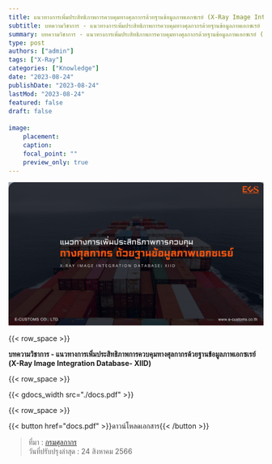 ```yaml
---
title: แนวทางการเพิ่มประสิทธิภาพการควบคุมทางศุลกากรด้วยฐานข้อมูลภาพเอกซเรย์ (X-Ray Image Integration Database- XIID)
subtitle: บทความวิชาการ - แนวทางการเพิ่มประสิทธิภาพการควบคุมทางศุลกากรด้วยฐานข้อมูลภาพเอกซเรย์ (X-Ray Image Integration Database- XIID)
summary: บทความวิชาการ - แนวทางการเพิ่มประสิทธิภาพการควบคุมทางศุลกากรด้วยฐานข้อมูลภาพเอกซเรย์ (X-Ray Image Integration Database- XIID)
type: post
authors: ["admin"]
tags: ["X-Ray"]
categories: ["Knowledge"]
date: "2023-08-24"
publishDate: "2023-08-24"
lastMod: "2023-08-24"
featured: false
draft: false

image:
    placement:
    caption: 
    focal_point: ""
    preview_only: true
---
```

![](featured.png)

{{< row_space >}}

**บทความวิชาการ - แนวทางการเพิ่มประสิทธิภาพการควบคุมทางศุลกากรด้วยฐานข้อมูลภาพเอกซเรย์ (X-Ray Image Integration Database- XIID)**

{{< row_space >}}

{{< gdocs_width src="./docs.pdf" >}}

{{< row_space >}}


{{< button href="docs.pdf" >}}ดาวน์โหลดเอกสาร{{< /button >}}




> ที่มา : [กรมศุลกากร](https://www.customs.go.th/cont_strc_simple_with_date.php?current_id=14232932414c505e4f464a4f464b4b)  
> วันที่ปรับปรุงล่าสุด : 24 สิงหาคม 2566 
